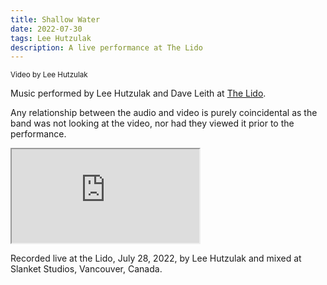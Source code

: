 ```yaml
---
title: Shallow Water
date: 2022-07-30
tags: Lee Hutzulak
description: A live performance at The Lido
---
```


<div class="pr v169"><div class="ay yay" data-id="pG8FU7tGC5w""></div></div>
<div class="caption c2"><small>Video by Lee Hutzulak</small></div>


Music performed by Lee Hutzulak and Dave Leith at <a target="_blank" href="http://thelido.net/">The Lido</a>.

<!-- more -->

Any relationship between the audio and video is purely coincidental as the band was not looking at the video, nor had they viewed it prior to the performance. 

<div class="fr b1">
<iframe src="https://bandcamp.com/EmbeddedPlayer/album=4236249671/size=large/bgcol=ffffff/linkcol=0687f5/transparent=true/" seamless><a href="https://zenescalator.bandcamp.com/album/shallow-water">Shallow Water by Zen Escalator</a></iframe>
</div>

Recorded live at the Lido, July 28, 2022, by Lee Hutzulak and mixed at Slanket Studios, Vancouver, Canada. 

<br>
